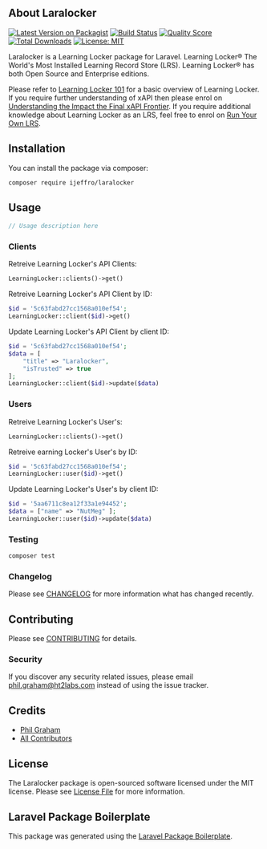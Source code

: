 ## About Laralocker

[![Latest Version on Packagist](https://img.shields.io/packagist/v/ijeffro/laralocker.svg?style=flat-square)](https://packagist.org/packages/ijeffro/laralocker)
[![Build Status](https://img.shields.io/travis/ijeffro/laralocker/master.svg?style=flat-square)](https://travis-ci.org/ijeffro/laralocker)
[![Quality Score](https://img.shields.io/scrutinizer/g/ijeffro/laralocker.svg?style=flat-square)](https://scrutinizer-ci.com/g/ijeffro/laralocker)
[![Total Downloads](https://img.shields.io/packagist/dt/ijeffro/laralocker.svg?style=flat-square)](https://packagist.org/packages/ijeffro/laralocker)
[![License: MIT](https://img.shields.io/badge/License-MIT-yellow.svg)](https://opensource.org/licenses/MIT)


Laralocker is a Learning Locker package for Laravel. Learning Locker® The World's Most Installed Learning Record Store (LRS). Learning Locker® has both Open Source and Enterprise editions.

Please refer to <a href="https://beta.curatr3.com/courses/learnxapi-101" target="_blank">Learning Locker 101</a> for a basic overview of Learning Locker. If you require further understanding of xAPI then please enrol on <a href="https://beta.curatr3.com/courses/understanding-impact-the-final-xapi-frontier/" target="_blank">Understanding the Impact the Final xAPI Frontier</a>. If you require additional knowledge about Learning Locker as an LRS, feel free to enrol on <a href="https://beta.curatr3.com/courses/learnxapi-run-your-own-lrs" target="_blank">Run Your Own LRS</a>.

## Installation

You can install the package via composer:

```bash
composer require ijeffro/laralocker
```

## Usage

``` php
// Usage description here
```

### Clients

Retreive Learning Locker's API Clients:

``` php
LearningLocker::clients()->get()
```

Retreive Learning Locker's API Client by ID:

``` php
$id = '5c63fabd27cc1568a010ef54';
LearningLocker::client($id)->get()
```

Update Learning Locker's API Client by client ID:

``` php
$id = '5c63fabd27cc1568a010ef54';
$data = [
    "title" => "Laralocker",
    "isTrusted" => true
];
LearningLocker::client($id)->update($data)
```


### Users

Retreive Learning Locker's User's:

``` php
LearningLocker::clients()->get()
```

Retreive earning Locker's User's by ID:

``` php
$id = '5c63fabd27cc1568a010ef54';
LearningLocker::user($id)->get()
```

Update Learning Locker's User's by client ID:

``` php
$id = '5aa6711c8ea12f33a1e94452';
$data = ["name" => "NutMeg" ];
LearningLocker::user($id)->update($data)
```

### Testing

``` bash
composer test
```

### Changelog

Please see [CHANGELOG](CHANGELOG.md) for more information what has changed recently.

## Contributing

Please see [CONTRIBUTING](CONTRIBUTING.md) for details.

### Security

If you discover any security related issues, please email phil.graham@ht2labs.com instead of using the issue tracker.

## Credits

- [Phil Graham](https://github.com/ijeffro)
- [All Contributors](../../contributors)

## License

The Laralocker package is open-sourced software licensed under the MIT license. Please see [License File](LICENSE.md) for more information.

## Laravel Package Boilerplate

This package was generated using the [Laravel Package Boilerplate](https://laravelpackageboilerplate.com).
